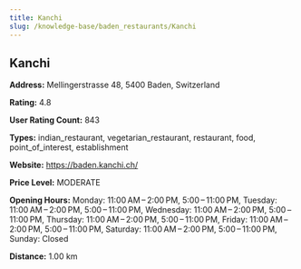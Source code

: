 ```yaml
---
title: Kanchi
slug: /knowledge-base/baden_restaurants/Kanchi
---
```


## Kanchi

**Address:** Mellingerstrasse 48, 5400 Baden, Switzerland

**Rating:** 4.8

**User Rating Count:** 843

**Types:** indian_restaurant, vegetarian_restaurant, restaurant, food, point_of_interest, establishment

**Website:** https://baden.kanchi.ch/

**Price Level:** MODERATE

**Opening Hours:** Monday: 11:00 AM – 2:00 PM, 5:00 – 11:00 PM, Tuesday: 11:00 AM – 2:00 PM, 5:00 – 11:00 PM, Wednesday: 11:00 AM – 2:00 PM, 5:00 – 11:00 PM, Thursday: 11:00 AM – 2:00 PM, 5:00 – 11:00 PM, Friday: 11:00 AM – 2:00 PM, 5:00 – 11:00 PM, Saturday: 11:00 AM – 2:00 PM, 5:00 – 11:00 PM, Sunday: Closed

**Distance:** 1.00 km